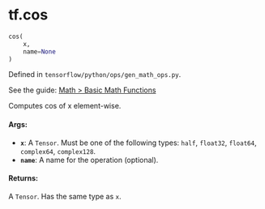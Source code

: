 <div itemscope itemtype="http://developers.google.com/ReferenceObject">
<meta itemprop="name" content="tf.cos" />
</div>

# tf.cos

``` python
cos(
    x,
    name=None
)
```



Defined in `tensorflow/python/ops/gen_math_ops.py`.

See the guide: [Math > Basic Math Functions](../../../api_guides/python/math_ops.md#Basic_Math_Functions)

Computes cos of x element-wise.

#### Args:

* <b>`x`</b>: A `Tensor`. Must be one of the following types: `half`, `float32`, `float64`, `complex64`, `complex128`.
* <b>`name`</b>: A name for the operation (optional).


#### Returns:

A `Tensor`. Has the same type as `x`.